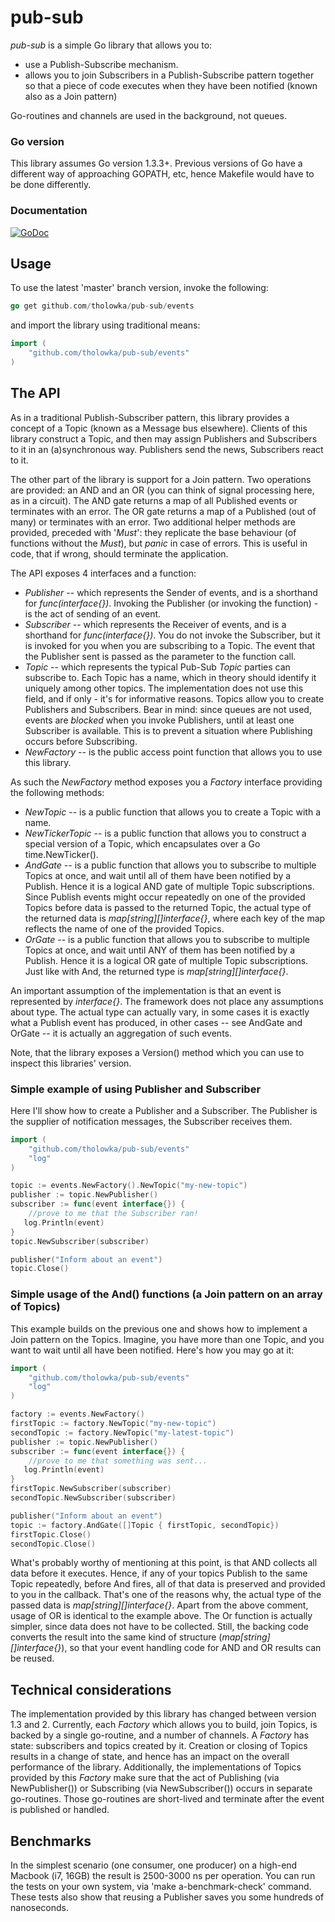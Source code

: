 # pub-sub 

_pub-sub_ is a simple Go library that allows you to:
+ use a Publish-Subscribe mechanism. 
+ allows you to join Subscribers in a Publish-Subscribe pattern together so that a piece of code executes when they have been notified (known also as a Join pattern) 

Go-routines and channels are used in the background, not queues.  

### Go version 
This library assumes Go version 1.3.3+. Previous versions of Go have a different way of approaching GOPATH, etc, hence Makefile would have to be done differently. 

### Documentation 
[![GoDoc](https://godoc.org/github.com/tholowka/pub-sub/events?status.svg)](https://godoc.org/github.com/tholowka/pub-sub/events)

## Usage ##
To use the latest 'master' branch version, invoke the following: 
```go
go get github.com/tholowka/pub-sub/events
```
and import the library using traditional means:
```go
import (
    "github.com/tholowka/pub-sub/events"
)
```

## The API
As in a traditional Publish-Subscriber pattern, this library provides a concept of a Topic (known as a Message bus elsewhere). Clients of this library construct a Topic, and 
then may assign Publishers and Subscribers to it in an (a)synchronous way. 
Publishers send the news, Subscribers react to it. 

The other part of the library is support for a Join pattern. Two operations are provided: an AND and an OR (you can think of signal processing here, as in a circuit). 
The AND gate returns a map of all Published events or terminates with an error. The OR gate returns a map of a Published (out of many) or terminates with an error. 
Two additional helper methods are provided, preceded with '_Must_': they replicate the base behaviour (of functions without the _Must_), but _panic_ in case of errors. 
This is useful in code, that if wrong, should terminate the application.
 
The API exposes 4 interfaces and a function:
+ _Publisher_ -- which represents the Sender of events, and is a shorthand for _func(interface{})_. Invoking the Publisher (or invoking the function) - is the act of sending of an event. 
+ _Subscriber_ -- which represents the Receiver of events, and is a shorthand for _func(interface{})_. You do not invoke the Subscriber, but it is invoked for you when you are subscribing to a Topic. 
The event that the Publisher sent is passed as the parameter to the function call. 
+ _Topic_ -- which represents the typical Pub-Sub _Topic_ parties can subscribe to. Each Topic has a name, which in theory should identify it uniquely among other topics. The implementation does not 
use this field, and if only - it's for informative reasons. Topics allow you to create Publishers and Subscribers. Bear in mind: since queues are not used, events are _blocked_ when you invoke 
Publishers, until at least one Subscriber is available. This is to prevent a situation where Publishing occurs before Subscribing.  
+ _NewFactory_ -- is the public access point function that allows you to use this library. 

As such the _NewFactory_ method exposes you a _Factory_ interface providing the following methods:
+ _NewTopic_ -- is a public function that allows you to create a Topic with a name. 
+ _NewTickerTopic_ -- is a public function that allows you to construct a special version of a Topic, which encapsulates over a Go time.NewTicker(). 
+ _AndGate_ -- is a public function that allows you to subscribe to multiple Topics at once, and wait until all of them have been notified by a Publish. 
Hence it is a logical AND gate of multiple Topic subscriptions. Since Publish events might occur repeatedly on one of the provided Topics before data is passed to the returned Topic, 
the actual type of the returned data is _map[string][]interface{}_, where each key of the map reflects the name of one of the provided Topics.  
+ _OrGate_ -- is a public function that allows you to subscribe to multiple Topics at once, and wait until ANY of them has been notified by a Publish. 
Hence it is a logical OR gate of multiple Topic subscriptions. Just like with And, the returned type is _map[string][]interface{}_. 

An important assumption of the implementation is that an event is represented by _interface{}_. The framework does not place any assumptions about type. 
The actual type can actually vary, in some cases it is exactly what a Publish event has produced, in other cases -- see AndGate and OrGate -- it is actually an 
aggregation of such events.

Note, that the library exposes a Version() method which you can use to inspect this libraries' version.  

### Simple example of using Publisher and Subscriber
Here I'll show how to create a Publisher and a Subscriber. 
The Publisher is the supplier of notification messages, the Subscriber receives them. 
```go
import (
    "github.com/tholowka/pub-sub/events"
    "log"
)

topic := events.NewFactory().NewTopic("my-new-topic")
publisher := topic.NewPublisher()
subscriber := func(event interface{}) {
    //prove to me that the Subscriber ran!
   log.Println(event) 
}
topic.NewSubscriber(subscriber)

publisher("Inform about an event")
topic.Close()
```

### Simple usage of the And() functions (a Join pattern on an array of Topics)
This example builds on the previous one and shows how to implement a Join pattern on the Topics. Imagine, you have more than one Topic, and you want to wait
until all have been notified. Here's how you may go at it:
```go
import (
    "github.com/tholowka/pub-sub/events"
    "log"
)

factory := events.NewFactory()
firstTopic := factory.NewTopic("my-new-topic")
secondTopic := factory.NewTopic("my-latest-topic")
publisher := topic.NewPublisher()
subscriber := func(event interface{}) {
    //prove to me that something was sent...
   log.Println(event) 
}
firstTopic.NewSubscriber(subscriber) 
secondTopic.NewSubscriber(subscriber)

publisher("Inform about an event")
topic := factory.AndGate([]Topic { firstTopic, secondTopic})
firstTopic.Close()
secondTopic.Close()
```

What's probably worthy of mentioning at this point, is that AND collects all data before it executes. Hence, if any of your topics Publish to the same Topic repeatedly, 
before And fires, all of that data is preserved and provided to you in the callback. That's one of the reasons why, the actual type of the passed data is 
_map[string][]interface{}_.
Apart from the above comment, usage of OR is identical to the example above. The Or function is actually simpler, since data does not have to be collected. 
Still, the backing code converts the result into the same kind of structure (_map[string][]interface{}_), so that your event handling code for AND and OR results can be reused. 

## Technical considerations 

The implementation provided by this library has changed between version 1.3 and 2.
Currently, each _Factory_ which allows you to build, join Topics, is backed by a single go-routine, and a number of channels. A _Factory_ has state: subscribers and topics created by it. Creation or closing of Topics results in a change of state, and hence has an impact on the overall performance of the library. 
Additionally, the implementations of Topics provided by this _Factory_ make sure that the act of Publishing (via NewPublisher()) or Subscribing (via NewSubscriber()) occurs in separate go-routines. Those go-routines are short-lived and terminate after the event is published or handled. 

## Benchmarks 

In the simplest scenario (one consumer, one producer) on a high-end Macbook (i7, 16GB) the result is 2500-3000 ns per operation. You can run the tests on your own system, via 'make a-benchmark-check' command. 
These tests also show that reusing a Publisher saves you some hundreds of nanoseconds. 
